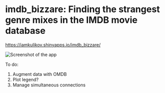 # imdb_bizzare: Finding the strangest genre mixes in the IMDB movie database

https://iamkulikov.shinyapps.io/imdb_bizzare/

![Screenshot of the app](imdb_screen.jpeg)

To do:
1. Augment data with OMDB
2. Plot legend?
3. Manage simultaneous connections
